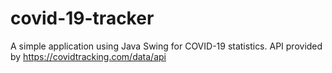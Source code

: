 # covid-19-tracker
A simple application using Java Swing for COVID-19 statistics. API provided by https://covidtracking.com/data/api
